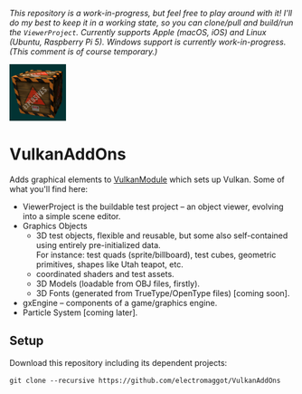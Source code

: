 *This repository is a work-in-progress, but feel free to play around with it!  I'll do my best to keep it in a working state, so you can clone/pull and build/run the `ViewerProject`.  Currently supports Apple (macOS, iOS) and Linux (Ubuntu, Raspberry Pi 5).  Windows support is currently work-in-progress.  (This comment is of course temporary.)*

<img src="https://github.com/electromaggot/VulkanAddOns/blob/main/ViewerProject/Xcode/Resources/iOS/Images.xcassets/AppIcon-iOS.appiconset/ItunesArtwork%402x.png" width="100" height="100" />

# VulkanAddOns
Adds graphical elements to [VulkanModule](https://github.com/electromaggot/VulkanModule) which sets up Vulkan.  Some of what you'll find here:
- ViewerProject is the buildable test project &ndash; an object viewer, evolving into a simple scene editor.
- Graphics Objects
   - 3D test objects, flexible and reusable, but some also self-contained using entirely pre-initialized data.<br>
     For instance: test quads (sprite/billboard), test cubes, geometric primitives, shapes like Utah teapot, etc.
   - coordinated shaders and test assets.
   - 3D Models (loadable from OBJ files, firstly).
   - 3D Fonts (generated from TrueType/OpenType files) [coming soon].
- gxEngine &ndash; components of a game/graphics engine.
- Particle System [coming later].

## Setup
Download this repository including its dependent projects:
```
git clone --recursive https://github.com/electromaggot/VulkanAddOns
```

